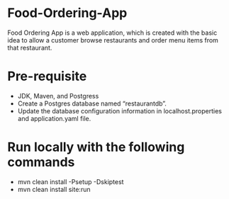 # Food-Ordering-App
Food Ordering App is a web application, which is created with the basic idea to allow a customer browse restaurants and order menu items from that restaurant.

# Pre-requisite
* JDK, Maven, and Postgress
* Create a Postgres database named “restaurantdb”.
* Update the database configuration information in localhost.properties and application.yaml file.

# Run locally with the following commands
* mvn clean install -Psetup -Dskiptest
* mvn clean install site:run
